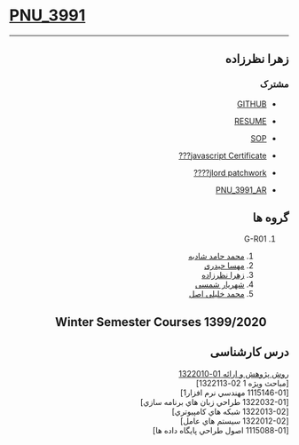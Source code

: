 # [PNU_3991](https://github.com/AliRazavi-edu/PNU_3991#TOC)

<div dir="rtl">

--------------------------

## زهرا نظرزاده

### مشترک

- [GITHUB](https://github.com/zahranazarzade)

- [RESUME](https://zahranazarzade.github.io/)

- [SOP](https://zahranazarzade.github.io/sop)

- [javascript Certificate???](https://github.com/saranaseri/PNU_3991_AR/blob/main/sololearn.js.jpeg)

- [jlord patchwork????](https://github.com/saranaseri/PNU_3991_AR/blob/main/patchwork.png)

- [PNU_3991_AR](https://github.com/zahranazarzade/PNU_3991_AR)

## گروه ها

<a name="G-R01"></a>
1. G-R01
    1. [محمد حامد شادبه](https://github.com/AliRazavi-edu/PNU_3991/tree/master/_BSc/ResearchAndPresentationMethods/1322010_01/31_%D9%85%D8%AD%D9%85%D8%AF%D8%AD%D8%A7%D9%85%D8%AF%20%D8%B4%D8%A7%D8%AF%D8%A8%D9%87)
    2. [مهسا حیدری](https://github.com/AliRazavi-edu/PNU_3991/tree/master/_BSc/ResearchAndPresentationMethods/1322010_01/17_%D9%85%D9%87%D8%B3%D8%A7%20%D8%AD%D9%8A%D8%AF%D8%B1%D9%8A)
    3. [زهرا نظرزاده](https://github.com/AliRazavi-edu/PNU_3991/tree/master/_BSc/ResearchAndPresentationMethods/1322010_01/65_%D8%B2%D9%87%D8%B1%D8%A7%20%D9%86%D8%B8%D8%B1%D8%B2%D8%A7%D8%AF%D9%87)
    4. [شهریار شمسی](https://github.com/AliRazavi-edu/PNU_3991/tree/master/_BSc/ResearchAndPresentationMethods/1322010_01/35_%D8%B4%D9%87%D8%B1%D9%8A%D8%A7%D8%B1%20%D8%B4%D9%85%D8%B3%D9%8A)
    5. [محمد خلیلی اصل](https://github.com/AliRazavi-edu/PNU_3991/tree/master/_BSc/ResearchAndPresentationMethods/1322010_02/18_%D9%85%D8%AD%D9%85%D8%AF%20%D8%AE%D9%84%D9%8A%D9%84%D9%8A%20%D8%A7%D8%B5%D9%84)
    
   ## Winter Semester Courses 1399/2020



## درس کارشناسی
[روش پژوهش و اراِئه 01-1322010](https://githubhttps://github.com/AliRazavi-edu/PNU_3991/tree/master/_BSc/ResearchAndPresentationMethods.com/)
<br>
[مباحث ویژه 1 02-1322113]
<br>
[1115146-01 مهندسي نرم افزار1]
<br>
[1322032-01 طراحي زبان هاي برنامه سازي]
<br>
[1322013-02 شبكه هاي كامپيوتري]
<br>
[1322012-02 سيستم هاي عامل]
<br>
[1115088-01 اصول طراحي پايگاه داده ها]
<br>

</div>
